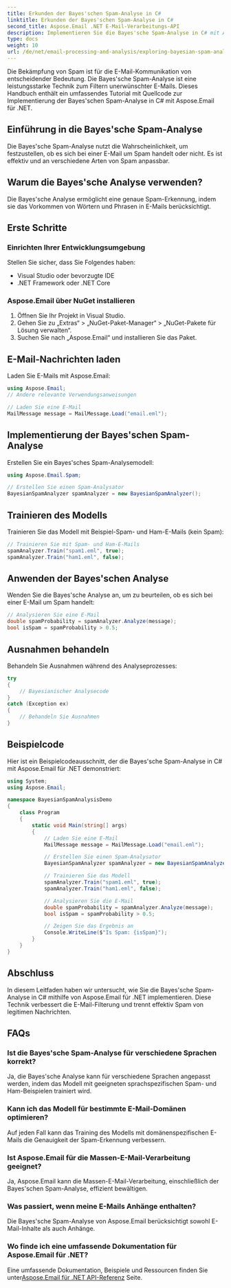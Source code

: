 ```yaml
---
title: Erkunden der Bayes'schen Spam-Analyse in C#
linktitle: Erkunden der Bayes'schen Spam-Analyse in C#
second_title: Aspose.Email .NET E-Mail-Verarbeitungs-API
description: Implementieren Sie die Bayes'sche Spam-Analyse in C# mit Aspose.Email für .NET. Präzise E-Mail-Filterung. Schritt-für-Schritt-Anleitung und Code.
type: docs
weight: 10
url: /de/net/email-processing-and-analysis/exploring-bayesian-spam-analysis-in-csharp/
---
```


Die Bekämpfung von Spam ist für die E-Mail-Kommunikation von entscheidender Bedeutung. Die Bayes'sche Spam-Analyse ist eine leistungsstarke Technik zum Filtern unerwünschter E-Mails. Dieses Handbuch enthält ein umfassendes Tutorial mit Quellcode zur Implementierung der Bayes'schen Spam-Analyse in C# mit Aspose.Email für .NET.

## Einführung in die Bayes'sche Spam-Analyse

Die Bayes'sche Spam-Analyse nutzt die Wahrscheinlichkeit, um festzustellen, ob es sich bei einer E-Mail um Spam handelt oder nicht. Es ist effektiv und an verschiedene Arten von Spam anpassbar.

## Warum die Bayes'sche Analyse verwenden?

Die Bayes'sche Analyse ermöglicht eine genaue Spam-Erkennung, indem sie das Vorkommen von Wörtern und Phrasen in E-Mails berücksichtigt.

## Erste Schritte

### Einrichten Ihrer Entwicklungsumgebung

Stellen Sie sicher, dass Sie Folgendes haben:
- Visual Studio oder bevorzugte IDE
- .NET Framework oder .NET Core

### Aspose.Email über NuGet installieren

1. Öffnen Sie Ihr Projekt in Visual Studio.
2. Gehen Sie zu „Extras“ > „NuGet-Paket-Manager“ > „NuGet-Pakete für Lösung verwalten“.
3. Suchen Sie nach „Aspose.Email“ und installieren Sie das Paket.

## E-Mail-Nachrichten laden

Laden Sie E-Mails mit Aspose.Email:

```csharp
using Aspose.Email;
// Andere relevante Verwendungsanweisungen

// Laden Sie eine E-Mail
MailMessage message = MailMessage.Load("email.eml");
```

## Implementierung der Bayes'schen Spam-Analyse

Erstellen Sie ein Bayes'sches Spam-Analysemodell:

```csharp
using Aspose.Email.Spam;

// Erstellen Sie einen Spam-Analysator
BayesianSpamAnalyzer spamAnalyzer = new BayesianSpamAnalyzer();
```

## Trainieren des Modells

Trainieren Sie das Modell mit Beispiel-Spam- und Ham-E-Mails (kein Spam):

```csharp
// Trainieren Sie mit Spam- und Ham-E-Mails
spamAnalyzer.Train("spam1.eml", true);
spamAnalyzer.Train("ham1.eml", false);
```

## Anwenden der Bayes'schen Analyse

Wenden Sie die Bayes'sche Analyse an, um zu beurteilen, ob es sich bei einer E-Mail um Spam handelt:

```csharp
// Analysieren Sie eine E-Mail
double spamProbability = spamAnalyzer.Analyze(message);
bool isSpam = spamProbability > 0.5;
```

## Ausnahmen behandeln

Behandeln Sie Ausnahmen während des Analyseprozesses:

```csharp
try
{
    // Bayesianischer Analysecode
}
catch (Exception ex)
{
    // Behandeln Sie Ausnahmen
}
```

## Beispielcode

Hier ist ein Beispielcodeausschnitt, der die Bayes'sche Spam-Analyse in C# mit Aspose.Email für .NET demonstriert:

```csharp
using System;
using Aspose.Email;

namespace BayesianSpamAnalysisDemo
{
    class Program
    {
        static void Main(string[] args)
        {
            // Laden Sie eine E-Mail
            MailMessage message = MailMessage.Load("email.eml");

            // Erstellen Sie einen Spam-Analysator
            BayesianSpamAnalyzer spamAnalyzer = new BayesianSpamAnalyzer();

            // Trainieren Sie das Modell
            spamAnalyzer.Train("spam1.eml", true);
            spamAnalyzer.Train("ham1.eml", false);

            // Analysieren Sie die E-Mail
            double spamProbability = spamAnalyzer.Analyze(message);
            bool isSpam = spamProbability > 0.5;

            // Zeigen Sie das Ergebnis an
            Console.WriteLine($"Is Spam: {isSpam}");
        }
    }
}
```

## Abschluss

In diesem Leitfaden haben wir untersucht, wie Sie die Bayes'sche Spam-Analyse in C# mithilfe von Aspose.Email für .NET implementieren. Diese Technik verbessert die E-Mail-Filterung und trennt effektiv Spam von legitimen Nachrichten.

## FAQs

### Ist die Bayes'sche Spam-Analyse für verschiedene Sprachen korrekt?

Ja, die Bayes'sche Analyse kann für verschiedene Sprachen angepasst werden, indem das Modell mit geeigneten sprachspezifischen Spam- und Ham-Beispielen trainiert wird.

### Kann ich das Modell für bestimmte E-Mail-Domänen optimieren?

Auf jeden Fall kann das Training des Modells mit domänenspezifischen E-Mails die Genauigkeit der Spam-Erkennung verbessern.

### Ist Aspose.Email für die Massen-E-Mail-Verarbeitung geeignet?

Ja, Aspose.Email kann die Massen-E-Mail-Verarbeitung, einschließlich der Bayes'schen Spam-Analyse, effizient bewältigen.

### Was passiert, wenn meine E-Mails Anhänge enthalten?

Die Bayes'sche Spam-Analyse von Aspose.Email berücksichtigt sowohl E-Mail-Inhalte als auch Anhänge.

### Wo finde ich eine umfassende Dokumentation für Aspose.Email für .NET?

 Eine umfassende Dokumentation, Beispiele und Ressourcen finden Sie unter[Aspose.Email für .NET API-Referenz](https://reference.aspose.com/email/net) Seite.